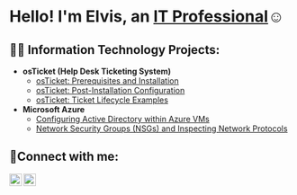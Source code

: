 <h1>Hello! I'm Elvis, an <a href="https://www.linkedin.com/in/elvis-lopez-9b43231b1">IT Professional</a>☺</h1>

<h2>👨‍💻 Information Technology Projects:</h2>

- <b>osTicket (Help Desk Ticketing System)</b>
  - [osTicket: Prerequisites and Installation](https://github.com/lopezelvv/osticket-prereqs)
  - [osTicket: Post-Installation Configuration](https://github.com/lopezelvv/post-install-config)
  - [osTicket: Ticket Lifecycle Examples](https://github.com/lopezelvv/ticket-lifecycle)
- <b>Microsoft Azure</b>
  - [Configuring Active Directory within Azure VMs](https://github.com/lopezelvv/configure-ad)
  - [Network Security Groups (NSGs) and Inspecting Network Protocols](https://github.com/lopezelvv/azure-network-protocols)

<h2>🤳Connect with me:</h2>

[<img align="left" alt="Josh | LinkedIn" width="22px" src="https://cdn.jsdelivr.net/npm/simple-icons@v3/icons/linkedin.svg" />][linkedin]
[<img align="left" alt="Josh | Instagram" width="22px" src="https://cdn.jsdelivr.net/npm/simple-icons@v3/icons/instagram.svg" />][instagram]

[instagram]: https://www.instagram.com/lopz.elv
[linkedin]: https://www.linkedin.com/in/elvis-lopez-9b43231b1
